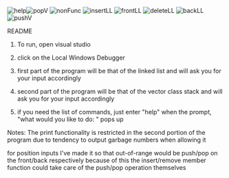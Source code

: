 ![help](https://github.com/user-attachments/assets/39d716e4-7183-4a09-adb7-2e2c446d5e69)![popV](https://github.com/user-attachments/assets/0bf29d3a-6088-43fe-abaf-2ef343fd823c)
![nonFunc](https://github.com/user-attachments/assets/8f1f9213-1a14-4bf7-96c6-63b4a8b004e1)
![insertLL](https://github.com/user-attachments/assets/f9acd92f-40e8-44f3-95a9-562bdaeaca5b)
![frontLL](https://github.com/user-attachments/assets/9e6d9501-87da-45a8-8e00-67059a2089d8)
![deleteLL](https://github.com/user-attachments/assets/bab15d94-bb72-4344-9a71-2f28506962c7)
![backLL](https://github.com/user-attachments/assets/bb617e2d-8eba-4b3e-a43f-5f8ed4df30e2)
![pushV](https://github.com/user-attachments/assets/343dc7d0-a9a7-43bd-8510-6b9b929b865c)

README

1) To run, open visual studio

2) click on the Local Windows Debugger

3) first part of the program will be that of the linked list and will ask you for your input accordingly

4) second part of the program will be that of the vector class stack and will ask you for your input accordingly

5) if you need the list of commands, just enter "help" when the prompt, "what would you like to do: " pops up

Notes:
The print functionality is restricted in the second portion of the program due to tendency to output garbage
numbers when allowing it

for position inputs I've made it so that out-of-range would be push/pop on the front/back respectively
because of this the insert/remove member function could take care of the push/pop operation themselves
